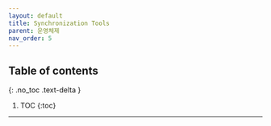 ```yaml
---
layout: default
title: Synchronization Tools
parent: 운영체제
nav_order: 5
---
```

## Table of contents
{: .no_toc .text-delta }

1. TOC
{:toc}
---
